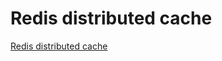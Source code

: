 # Redis distributed cache
[Redis distributed cache](https://aiwithcloud.com/2022/09/16/redis_distributed_cache/)